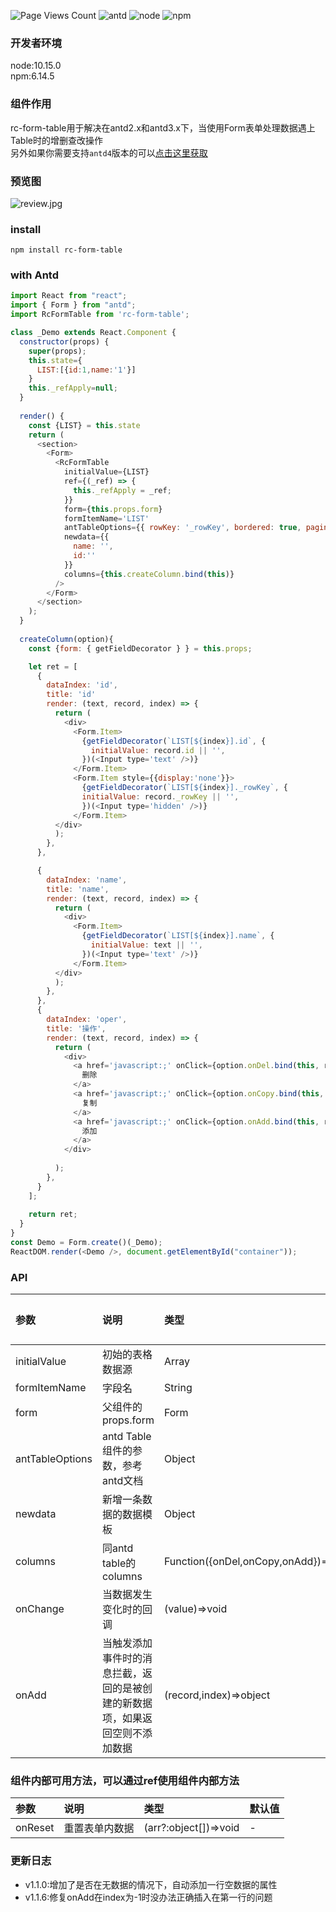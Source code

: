 
![Page Views Count](https://badges.toozhao.com/badges/01GM1Z8FN1YGVEBH7Y3GETHATX/green.svg)
![antd](https://img.shields.io/badge/ant--desigin-2.x~3.x-blue)
![node](https://img.shields.io/badge/node-%3E%3D8-green)
![npm](https://img.shields.io/badge/npm-%3E%3D6.14.5-orange)



### 开发者环境
node:10.15.0  
npm:6.14.5
### 组件作用  
rc-form-table用于解决在antd2.x和antd3.x下，当使用Form表单处理数据遇上Table时的增删查改操作  
另外如果你需要支持`antd4`版本的可以[点击这里获取](https://www.npmjs.com/package/antd-form-table)
### 预览图
![review.jpg](http://img.vuedata.cn/rc-form-table-review.gif)

### install  
`npm install rc-form-table`

### with Antd

```javascript
import React from "react";
import { Form } from "antd";
import RcFormTable from 'rc-form-table';

class _Demo extends React.Component {
  constructor(props) {
    super(props);
    this.state={
      LIST:[{id:1,name:'1'}]
    }
    this._refApply=null;
  }
  
  render() {
    const {LIST} = this.state
    return (
      <section>       
        <Form>
          <RcFormTable
            initialValue={LIST}
            ref={(_ref) => {
              this._refApply = _ref;
            }}
            form={this.props.form}
            formItemName='LIST'
            antTableOptions={{ rowKey: '_rowKey', bordered: true, pagination: false }}
            newdata={{
              name: '',
              id:''
            }}
            columns={this.createColumn.bind(this)}
          /> 
        </Form>
      </section>
    );
  }
  
  createColumn(option){
    const {form: { getFieldDecorator } } = this.props;

    let ret = [
      {
        dataIndex: 'id',
        title: 'id'
        render: (text, record, index) => {
          return (
            <div>
              <Form.Item>
                {getFieldDecorator(`LIST[${index}].id`, {
                  initialValue: record.id || '',
                })(<Input type='text' />)}
              </Form.Item>
              <Form.Item style={{display:'none'}}>
                {getFieldDecorator(`LIST[${index}]._rowKey`, {
                initialValue: record._rowKey || '',
                })(<Input type='hidden' />)}
              </Form.Item>
          </div>
          );
        },
      },

      {
        dataIndex: 'name',
        title: 'name',
        render: (text, record, index) => {
          return (
            <div>
              <Form.Item>
                {getFieldDecorator(`LIST[${index}].name`, {
                  initialValue: text || '',
                })(<Input type='text' />)}
              </Form.Item>
          </div>
          );
        },
      },
      {
        dataIndex: 'oper',
        title: '操作',
        render: (text, record, index) => {
          return (
            <div>
              <a href='javascript:;' onClick={option.onDel.bind(this, record, index)} >
                删除
              </a>
              <a href='javascript:;' onClick={option.onCopy.bind(this, record, index)} style={{margin:'0 20px'}}>
                复制
              </a>
              <a href='javascript:;' onClick={option.onAdd.bind(this, record, index)}>
                添加
              </a>
            </div>
            
          );
        },
      }
    ];
  
    return ret;
  }
}
const Demo = Form.create()(_Demo);
ReactDOM.render(<Demo />, document.getElementById("container"));
```

### API

参数|说明|类型|默认值
:-|:-|:-|:-
initialValue|初始的表格数据源|Array|-
formItemName|字段名|String|-
form|父组件的props.form|Form|-
antTableOptions|antd Table组件的参数，参考antd文档|Object|-
newdata|新增一条数据的数据模板|Object|-
columns|同antd table的columns|Function({onDel,onCopy,onAdd})=>void|-
onChange|当数据发生变化时的回调|(value)=>void|-
onAdd|当触发添加事件时的消息拦截，返回的是被创建的新数据项，如果返回空则不添加数据|(record,index)=>object|-


### 组件内部可用方法，可以通过ref使用组件内部方法

参数|说明|类型|默认值
:-|:-|:-|:-
onReset|重置表单内数据|(arr?:object[])=>void|-


### 更新日志
* v1.1.0:增加了是否在无数据的情况下，自动添加一行空数据的属性
* v1.1.6:修复onAdd在index为-1时没办法正确插入在第一行的问题
